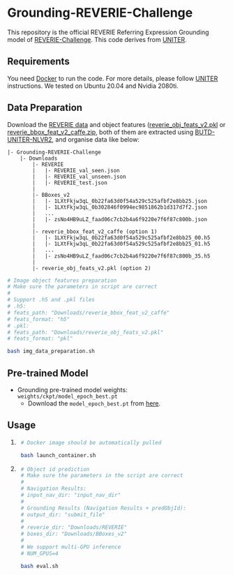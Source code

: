 # Grounding-REVERIE-Challenge
This repository is the official REVERIE Referring Expression Grounding model of [REVERIE-Challenge](https://yuankaiqi.github.io/REVERIE_Challenge/).
This code derives from [UNITER](https://github.com/ChenRocks/UNITER).


## Requirements
You need [Docker](https://docs.docker.com/install/linux/docker-ce/ubuntu/) to run the code. For more details, please follow [UNITER](https://github.com/ChenRocks/UNITER) instructions. We tested on Ubuntu 20.04 and Nvidia 2080ti.

## Data Preparation
Download the [REVERIE data](https://github.com/YuankaiQi/REVERIE/tree/master/tasks/REVERIE/data_v2) and object features ([reverie_obj_feats_v2.pkl](https://drive.google.com/file/d/1zwV3QDPUVt7YmBNqTaCdS6v01U4b6p7M/view?usp=sharing) or [reverie_bbox_feat_v2_caffe.zip](https://www.baidu.com), both of them are extracted using [BUTD-UNITER-NLVR2](https://github.com/ChenRocks/BUTD-UNITER-NLVR2), and organise data like below:
```
|- Grounding-REVERIE-Challenge
    |- Downloads
        |- REVERIE
        |   |- REVERIE_val_seen.json
        |   |- REVERIE_val_unseen.json
        |   |- REVERIE_test.json
        |                     
        |- BBoxes_v2
        |   |- 1LXtFkjw3qL_0b22fa63d0f54a529c525afbf2e8bb25.json
        |   |- 1LXtFkjw3qL_0b302846f0994ec9851862b1d317d7f2.json
        |   ...           
        |   |- zsNo4HB9uLZ_faad06c7cb2b4a6f9220e7f6f87c800b.json
        |
        |- reverie_bbox_feat_v2_caffe (option 1)
        |   |- 1LXtFkjw3qL_0b22fa63d0f54a529c525afbf2e8bb25_00.h5
        |   |- 1LXtFkjw3qL_0b22fa63d0f54a529c525afbf2e8bb25_01.h5
        |   ...           
        |   |- zsNo4HB9uLZ_faad06c7cb2b4a6f9220e7f6f87c800b_35.h5
        |
        |- reverie_obj_feats_v2.pkl (option 2)
```
```bash
# Image object features preparation
# Make sure the parameters in script are correct
# 
# Support .h5 and .pkl files
# .h5:
# feats_path: "Downloads/reverie_bbox_feat_v2_caffe"
# feats_format: "h5"
# .pkl:
# feats_path: "Downloads/reverie_obj_feats_v2.pkl"
# feats_format: "pkl"

bash img_data_preparation.sh
```

## Pre-trained Model
- Grounding pre-trained model weights: `weights/ckpt/model_epoch_best.pt`
  - Download the `model_epoch_best.pt` from [here](https://drive.google.com/drive/folders/1nEaScjwGaIP3r_LtGnheUGqbFBGy1VSt?usp=sharing).

## Usage
1. ```bash
    # Docker image should be automatically pulled

    bash launch_container.sh
    ```
2. ```bash
    # Object id prediction 
    # Make sure the parameters in the script are correct
    #
    # Navigation Results:
    # input_nav_dir: "input_nav_dir"
    #
    # Grounding Results (Navigation Results + predObjId):
    # output_dir: "submit_file"
    #
    # reverie_dir: "Downloads/REVERIE"
    # boxes_dir: "Downloads/BBoxes_v2"
    #
    # We support multi-GPU inference
    # NUM_GPUS=4

    bash eval.sh
    ```
